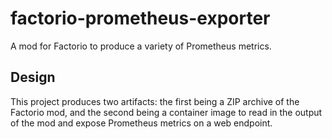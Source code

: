 # factorio-prometheus-exporter

A mod for Factorio to produce a variety of Prometheus metrics.

## Design

This project produces two artifacts: the first being a ZIP archive of the
Factorio mod, and the second being a container image to read in the output of
the mod and expose Prometheus metrics on a web endpoint.
